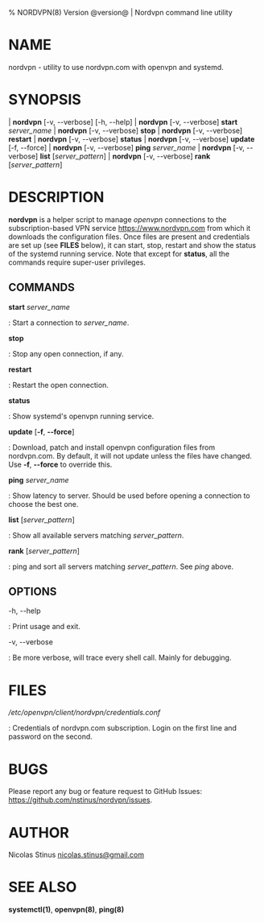 % NORDVPN(8) Version @version@ | Nordvpn command line utility

NAME
====

nordvpn - utility to use nordvpn.com with openvpn and systemd.

SYNOPSIS
========

| **nordvpn** [-v, --verbose] [-h, --help]
| **nordvpn** [-v, --verbose] **start** _server_name_
| **nordvpn** [-v, --verbose] **stop**
| **nordvpn** [-v, --verbose] **restart**
| **nordvpn** [-v, --verbose] **status**
| **nordvpn** [-v, --verbose] **update** [-f, --force]
| **nordvpn** [-v, --verbose] **ping** _server_name_
| **nordvpn** [-v, --verbose] **list** [_server_pattern_]
| **nordvpn** [-v, --verbose] **rank** [_server_pattern_]

DESCRIPTION
===========

**nordvpn** is a helper script to manage _openvpn_ connections to the subscription-based VPN service <https://www.nordvpn.com> from which it downloads the configuration files.
Once files are present and credentials are set up (see **FILES** below), it can start, stop, restart and show the status of the systemd running service.
Note that except for **status**, all the commands require super-user privileges.

COMMANDS
--------

**start** _server_name_

: Start a connection to _server_name_.

**stop**

: Stop any open connection, if any.

**restart**

: Restart the open connection.

**status**

: Show systemd's openvpn running service.

**update** [**-f**, **--force**]

: Download, patch and install openvpn configuration files from nordvpn.com. By default, it will not update unless the files have changed. Use **-f**, **--force** to override this.

**ping** _server_name_

: Show latency to server. Should be used before opening a connection to choose the best one.

**list** [_server_pattern_]

: Show all available servers matching _server_pattern_.

**rank** [_server_pattern_]

: ping and sort all servers matching _server_pattern_. See _ping_ above.


OPTIONS
-------

-h, --help

: Print usage and exit.

-v, --verbose

: Be more verbose, will trace every shell call. Mainly for debugging.

FILES
=====

*/etc/openvpn/client/nordvpn/credentials.conf*

: Credentials of nordvpn.com subscription. Login on the first line and password on the second.

BUGS
====

Please report any bug or feature request to GitHub Issues: <https://github.com/nstinus/nordvpn/issues>.

AUTHOR
======

Nicolas Stinus <nicolas.stinus@gmail.com>

SEE ALSO
========

**systemctl(1)**, **openvpn(8)**, **ping(8)**